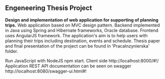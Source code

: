## Engeneering Thesis Project
**Design and implementation of web application for supporting of planning trips.**
Web application based on MVC design pattern. Backend implemented in Java using Spring and Hibernate frameworks, Oracle database. Frontend uses AngularJS framework. The application's aim is to help users with planning their trips including destination, events and schedule. 
Thesis paper and final presentation of the project can be found in 'PracaInzynierska' folder. 

Run JavaScript with NodeJS npm start. Client side http://localhost:8000/#!/
Application REST API documentation can be seen on swagger http://localhost:8080/swagger-ui.html#!
